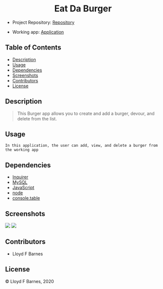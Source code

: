<div align="center">

# Eat Da Burger

</div>

- Project Repository: [Repository](https://github.com/lbarnes86/Burger)

- Working app: [Application](https://burger-lfb.herokuapp.com/)

## Table of Contents

- [Description](#description)
- [Usage](#usage)
- [Dependencies](#dependencies)
- [Screenshots](#screenshots)
- [Contributors](#contributors)
- [License](#license)

## Description

>This Burger app allows you to create and add a burger, devour, and delete from the list.

## Usage

```
In this application, the user can add, view, and delete a burger from the working app

```

## Dependencies
- [Inquirer](https://www.npmjs.com/package/inquirer/v/0.2.3)
- [MySQL](https://www.npmjs.com/package/mysql)
- [JavaScript](https://www.javascript.com/) 
- [node](https://nodejs.org/en/)
- [console.table](https://www.npmjs.com/package/console.table)

## Screenshots

<img src="https://user-images.githubusercontent.com/70309736/101441173-22a3fe00-38de-11eb-9337-32f088248f93.png">

<img src="https://user-images.githubusercontent.com/70309736/101441675-46b40f00-38df-11eb-83e1-16e3366e14a8.png">


## Contributors

- Lloyd F Barnes 

## License
© Lloyd F Barnes, 2020
